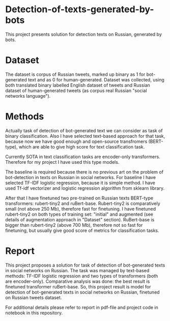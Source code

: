 # Detection-of-texts-generated-by-bots

This project presents solution for detection texts on Russian, generated by bots.


# Dataset

The dataset is corpus of Russian tweets, marked up
binary as 1 for bot-generated text and as 0 for human-generated.
Dataset was collected, using both translated binary labelled English dataset of tweets and Russian dataset of human-generated
tweets (as corpus real Russian "social networks language").

# Methods

Actually task of detection of bot-generated text we can consider as task of binary
classification. Also I have selected text-based approach for that task, because
now we have good enough and open-source transfromers (BERT-type), which
are able to give high score for text classification task.

Currently SOTA in text classification tasks are encoder-only transformers.
Therefore for my project I have used this type models.

The baseline is required because there is no previous art on the problem
of bot-detection in texts on Russian in social networks. For baseline I have
selected TF-IDF logistic regression, because it is simple method. I have used
Tf-idf vectorizer and logistic regression algorithm from sklearn library.

After that I have finetuned two pre-trained on Russian texts BERT-type
transformers: rubert-tiny2 and ruBert-base.
Rubert-tiny2 is comparatively small (not above 250 Mb), therefore fast for
finetuning.
I have finetuned rubert-tiny2 on both types of training set: "initial" and
augmented (see details of augmentation approach in "Dataset" section).
RuBert-base is bigger than rubert-tiny2 (above 700 Mb), therefore not so
fast for finetuning, but usually give good score of metrics for classification
tasks.

# Report
This project proposes a solution for task of detection of bot-generated texts
in social networks on Russian. The task was managed by text-based methods: TF-IDF logistic regression and two types of transformers (both are encoder-only). Comparative analysis was done: the best result
is finetuned transformer ruBert-base.
So, this project result is model for detection of bot-generated
texts in social networks on Russian, finetuned on Russian tweets dataset.

For additional details please refer to report in pdf-file and project code in notebook in this repository.
